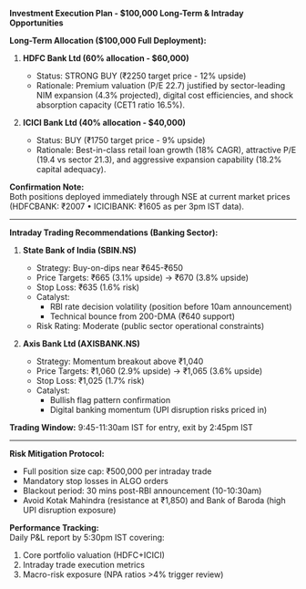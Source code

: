 **Investment Execution Plan - $100,000 Long-Term & Intraday Opportunities**  

**Long-Term Allocation ($100,000 Full Deployment):**  
1. **HDFC Bank Ltd (60% allocation - $60,000)**  
   - Status: STRONG BUY (₹2250 target price - 12% upside)  
   - Rationale: Premium valuation (P/E 22.7) justified by sector-leading NIM expansion (4.3% projected), digital cost efficiencies, and shock absorption capacity (CET1 ratio 16.5%).  

2. **ICICI Bank Ltd (40% allocation - $40,000)**  
   - Status: BUY (₹1750 target price - 9% upside)  
   - Rationale: Best-in-class retail loan growth (18% CAGR), attractive P/E (19.4 vs sector 21.3), and aggressive expansion capability (18.2% capital adequacy).  

**Confirmation Note:**  
Both positions deployed immediately through NSE at current market prices (HDFCBANK: ₹2007 • ICICIBANK: ₹1605 as per 3pm IST data).  

---  

**Intraday Trading Recommendations (Banking Sector):**  
1. **State Bank of India (SBIN.NS)**  
   - Strategy: Buy-on-dips near ₹645-₹650  
   - Price Targets: ₹665 (3.1% upside) → ₹670 (3.8% upside)  
   - Stop Loss: ₹635 (1.6% risk)  
   - Catalyst:  
     - RBI rate decision volatility (position before 10am announcement)  
     - Technical bounce from 200-DMA (₹640 support)  
   - Risk Rating: Moderate (public sector operational constraints)  

2. **Axis Bank Ltd (AXISBANK.NS)**  
   - Strategy: Momentum breakout above ₹1,040  
   - Price Targets: ₹1,060 (2.9% upside) → ₹1,065 (3.6% upside)  
   - Stop Loss: ₹1,025 (1.7% risk)  
   - Catalyst:  
     - Bullish flag pattern confirmation  
     - Digital banking momentum (UPI disruption risks priced in)  

**Trading Window:** 9:45-11:30am IST for entry, exit by 2:45pm IST  

---  

**Risk Mitigation Protocol:**  
- Full position size cap: ₹500,000 per intraday trade  
- Mandatory stop losses in ALGO orders  
- Blackout period: 30 mins post-RBI announcement (10-10:30am)  
- Avoid Kotak Mahindra (resistance at ₹1,850) and Bank of Baroda (high UPI disruption exposure)  

**Performance Tracking:**  
Daily P&L report by 5:30pm IST covering:  
1. Core portfolio valuation (HDFC+ICICI)  
2. Intraday trade execution metrics  
3. Macro-risk exposure (NPA ratios >4% trigger review)